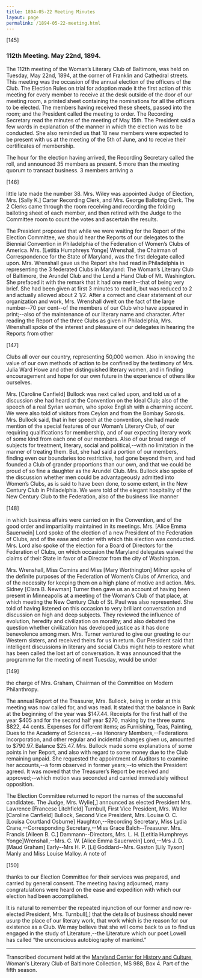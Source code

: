 ```yaml
---
title: 1894-05-22 Meeting Minutes
layout: page
permalink: /1894-05-22-meeting.html
---
```

[145]

### 112th Meeting. May 22nd, 1894.

The 112th meeting of the Woman’s Literary Club of Baltimore, was held on Tuesday, May 22nd, 1894, at the corner of Franklin and Cathedral streets. This meeting was the occasion of the annual election of the officers of the Club. The Election Rules on trial for adoption made it the first action of this meeting for every member to receive at the desk outside of the door of our meeting room, a printed sheet containing the nominations for all the officers to be elected. The members having received these sheets, passed into the room; and the President called the meeting to order. The Recording Secretary read the minutes of the meeting of May 15th. The President said a few words in explanation of the manner in which the election was to be conducted. She also reminded us that 18 new members were expected to be present with us at the meeting of the 5th of June, and to receive their certificates of membership.

The hour for the election having arrived, the Recording Secretary called the roll, and announced 35 members as present. 5 more than the meeting quorum to transact business. 3 members arriving a

[146]

little late made the number 38. Mrs. Wiley was appointed Judge of Election, Mrs. [Sally K.] Carter Recording Clerk, and Mrs. George Balloting Clerk. The 2 Clerks came through the room receiving and recording the folding balloting sheet of each member, and then retired with the Judge to the Committee room to count the votes and ascertain the results.

The President proposed that while we were waiting for the Report of the Election Committee, we should hear the Reports of our delegates to the Biennial Convention in Philadelphia of the Federation of Women’s Clubs of America. Mrs. [Letitia Humphreys Yonge] Wrenshall, the Chairman of Correspondence for the State of Maryland, was the first delegate called upon. Mrs. Wrenshall gave us the Report she had read in Philadelphia in representing the 3 federated Clubs in Maryland: The Woman’s Literary Club of Baltimore, the Arundel Club and the Lend a Hand Club of Mt. Washington. She prefaced it with the remark that it had one merit--that of being very brief. She had been given at first 3 minutes to read it, but was reduced to 2 and actually allowed about 2 1/2. After a correct and clear statement of our organization and work, Mrs. Wrenshall dwelt on the fact of the large number--70 per cent--of the members of our Club who have appeared in print;--also of the maintenance of our literary name and character. After reading the Report of the three Clubs as given in Philadelphia, Mrs. Wrenshall spoke of the interest and pleasure of our delegates in hearing the Reports from other

[147]

Clubs all over our country, representing 50,000 women. Also in knowing the value of our own methods of action to be confined by the testimony of Mrs. Julia Ward Howe and other distinguished literary women, and in finding encouragement and hope for our own future in the experience of others like ourselves.

Mrs. [Caroline Canfield] Bullock was next called upon, and told us of a discussion she had heard at the Convention on the Ideal Club; also of the speech of a real Syrian woman, who spoke English with a charming accent. We were also told of visitors from Ceylon and from the Bombay Sorosis. Mrs. Bullock said, that in her speech at the convention, she had made mention of the special features of our Woman’s Literary Club, of our requiring qualifications for membership, and of our expecting literary work of some kind from each one of our members. Also of our broad range of subjects for treatment, literary, social and political,--with no limitation in the manner of treating them. But, she had said a portion of our members, finding even our boundaries too restrictive, had gone beyond them, and had founded a Club of grander proportions than our own, and that we could be proud of so fine a daughter as the Arundel Club. Mrs. Bullock also spoke of the discussion whether men could be advantageously admitted into Women’s Clubs, as is said to have been done, to some extent, in the New Century Club in Philadelphia. We were told of the elegant hospitality of the New Century Club to the Federation, also of the business like manner

[148]

in which business affairs were carried on in the Convention, and of the good order and impartiality maintained in its meetings. Mrs. [Alice Emma Sauerwein] Lord spoke of the election of a new President of the Federation of Clubs, and of the ease and order with which this election was conducted. Mrs. Lord also spoke of the election for a Board of Directors for the Federation of Clubs, on which occasion the Maryland delegates waived the claims of their State in favor of a Director from the city of Washington.

Mrs. Wrenshall, Miss Comins and Miss [Mary Worthington] Milnor spoke of the definite purposes of the Federation of Women’s Clubs of America, and of the necessity for keeping them on a high plane of motive and action. Mrs. Sidney [Clara B. Newman] Turner then gave us an account of having been present in Minneapolis at a meeting of the Woman’s Club of that place, at which meeting the New Century Club of St. Paul was also represented. She told of having listened on this occasion to very brilliant conversation and discussion on high and deep subjects. They reviewed the influence of evolution, heredity and civilization on morality; and also debated the question whether civilization has developed justice as it has done benevolence among men. Mrs. Turner ventured to give our greeting to our Western sisters, and received theirs for us in return. Our President said that intelligent discussions in literary and social Clubs might help to restore what has been called the lost art of conversation. It was announced that the programme for the meeting of next Tuesday, would be under

[149]

the charge of Mrs. Graham, Chairman of the Committee on Modern Philanthropy.

The annual Report of the Treasurer, Mrs. Bullock, being in order at this meeting was now called for, and was read. It stated that the balance in Bank at the beginning of the year was $147.44. Receipts for the first half of the year $405 and for the second half year $270, making by the three sums $822, 44 cents. Expenses for different items; as Furnishing, Teas, Painting, Dues to the Academy of Sciences,--as Honorary Members,--Federations Incorporation, and other regular and incidental changes given us, amounted to $790.97. Balance $25.47. Mrs. Bullock made some explanations of some points in her Report, and also with regard to some money due to the Club remaining unpaid. She requested the appointment of Auditors to examine her accounts,--a form observed in former years;--to which the President agreed. It was moved that the Treasurer’s Report be received and approved;--which motion was seconded and carried immediately without opposition.

The Election Committee returned to report the names of the successful candidates. The Judge, Mrs. Wylie[,] announced as elected President Mrs. Lawrence [Francese Litchfield] Turnbull, First Vice President, Mrs. Waller [Caroline Canfield] Bullock, Second Vice President, Mrs. Louise O. C.  [Louisa Courtland Osburne] Haughton,--Recording Secretary, Miss Lydia Crane,--Corresponding Secretary,--Miss Grace Balch--Treasurer. Mrs. Francis  [Aileen B. C.] Dammann--Directors, Mrs. L. H. [Letitia Humphreys Yonge]Wrenshall,--Mrs. C. W. [Alice Emma Sauerwein] Lord,--Mrs J. D. [Maud Graham] Early--Mrs H. P. [Li] Goddard--Mrs. Gaston [Lily Tyson] Manly and Miss Louise Malloy. A note of

[150]

thanks to our Election Committee for their services was prepared, and carried by general consent. The meeting having adjourned, many congratulations were heard on the ease and expedition with which our election had been accomplished.

It is natural to remember the repeated injunction of our former and now re-elected President, Mrs. Turnbull[,] that the details of business should never usurp the place of our literary work, that work which is the reason for our existence as a Club. We may believe that she will come back to us to find us engaged in the study of Literature,--the Literature which our poet Lowell has called “the unconscious autobiography of mankind.”
<hr>

Transcribed document held at the [Maryland Center for History and Culture](http://mdhs.org/), Woman's Literary Club of Baltimore Collection, MS 988, Box 4. Part of the fifth season.